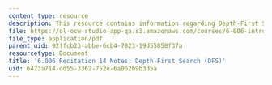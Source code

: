 ```yaml
---
content_type: resource
description: This resource contains information regarding Depth-First Search (DFS).
file: https://ol-ocw-studio-app-qa.s3.amazonaws.com/courses/6-006-introduction-to-algorithms-fall-2011/6473a714dd553362752e6a062b9b3d5a_MIT6_006F11_rec14.pdf
file_type: application/pdf
parent_uid: 92ffcb23-abbe-6cb4-7823-19d55858f37a
resourcetype: Document
title: '6.006 Recitation 14 Notes: Depth-First Search (DFS)'
uid: 6473a714-dd55-3362-752e-6a062b9b3d5a
---
```

